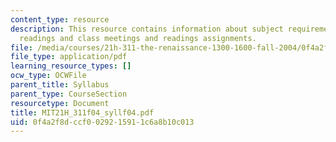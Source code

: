 ```yaml
---
content_type: resource
description: This resource contains information about subject requirements, required
  readings and class meetings and readings assignments.
file: /media/courses/21h-311-the-renaissance-1300-1600-fall-2004/0f4a2f8dccf0029215911c6a8b10c013_MIT21H_311f04_syllf04.pdf
file_type: application/pdf
learning_resource_types: []
ocw_type: OCWFile
parent_title: Syllabus
parent_type: CourseSection
resourcetype: Document
title: MIT21H_311f04_syllf04.pdf
uid: 0f4a2f8d-ccf0-0292-1591-1c6a8b10c013
---
```

